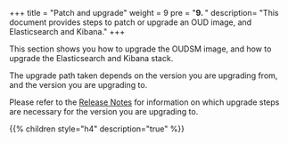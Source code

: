 +++
title = "Patch and upgrade"
weight = 9 
pre = "<b>9. </b>"
description=  "This document provides steps to patch or upgrade an OUD image, and Elasticsearch and Kibana."
+++

This section shows you how to upgrade the OUDSM image, and how to upgrade the Elasticsearch and Kibana stack.

The upgrade path taken depends on the version you are upgrading from, and the version you are upgrading to.

Please refer to the [Release Notes](../release-notes) for information on which upgrade steps are necessary for the version you are upgrading to.

{{% children style="h4" description="true" %}}

